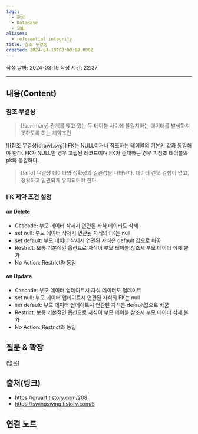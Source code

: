 ```yaml
---
tags:
  - 완성
  - DataBase
  - SQL
aliases:
  - referential integrity
title: 참조 무결성
created: 2024-03-19T00:00:00.000Z
---
```

작성 날짜: 2024-03-19
작성 시간: 22:37


----
## 내용(Content)
### 참조 무결성
>[!summary]
> 관계를 맺고 있는 두 테이블 사이에 불일치하는 데이터를 발생하지 못하도록 하는 제약조건

![[참조 무결성(draw).svg]]
FK는 NULL이거나 참조하는 테이블의 기본키 값과 동일해야 한다.
FK가 NULL인 경우 고립된 레코드이며 FK가 존재하는 경우 피참조 테이블의 pk와 동일하다.

>[!info] 무결성
> 데이터의 정확성과 일관성을 나타낸다. 데이터 간의 결함이 없고, 정확하고 일관되게 유지되어야 한다.


### FK 제약 조건 설정
#### on Delete
- Cascade: 부모 데이터 삭제시 연관된 자식 데이터도 삭제
- set null: 부모 데이터 삭제시 연관된 자식의 FK는 null
- set default: 부모 데이터 삭제시 연관된 자식은 default 값으로 바꿈
- Restrict: 보통 기본적인 옵션으로 자식이 부모 테이블 참조시 부모 데이터 삭제 불가
- No Action: Restrict와 동일

#### on Update
- Cascade: 부모 데이터 업데이트시 자식 데이터도 업데이트
- set null: 부모 데이터 업데이트시 연관된 자식의 FK는 null
- set default: 부모 데이터 업데이트시 연관된 자식은 default값으로 바꿈
- Restrict: 보통 기본적인 옵션으로 자식이 부모 테이블 참조시 부모 데이터 삭제 불가
- No Action: Restrict와 동일

## 질문 & 확장

(없음)

## 출처(링크)
- https://gruart.tistory.com/208
- https://swingswing.tistory.com/5

## 연결 노트











